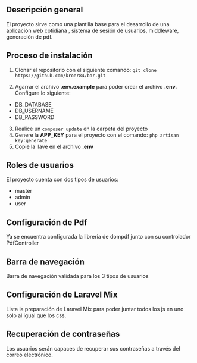 ## Descripción general
El proyecto sirve como una plantilla base para el desarrollo de una aplicación web cotidiana , sistema de sesión de usuarios, middleware, generación de pdf.

## Proceso de instalación

1. Clonar el repositorio con el siguiente comando: ```git clone https://github.com/kroer84/bar.git```

2. Agarrar el archivo **.env.example** para poder crear el archivo **.env.** Configure lo siguiente: 
* DB_DATABASE
* DB_USERNAME
* DB_PASSWORD

3. Realice un ```composer update``` en la carpeta del proyecto
4. Genere la **APP_KEY** para el proyecto con el comando: ```php artisan key:generate```
5. Copie la llave en el archivo **.env**

## Roles de usuarios
El proyecto cuenta con dos tipos de usuarios:
* master
* admin
* user

## Configuración de Pdf
Ya se encuentra configurada la librería de dompdf junto con su controlador PdfController

## Barra de navegación
Barra de navegación validada para los 3 tipos de usuarios

## Configuración de Laravel Mix
Lista la preparación de Laravel Mix para poder juntar todos los js en uno solo al igual que los css.

## Recuperación de contraseñas 
Los usuarios serán capaces de recuperar sus contraseñas a través del correo electrónico.